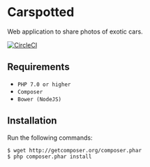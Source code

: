 # Carspotted

Web application to share photos of exotic cars.

[![CircleCI](https://circleci.com/gh/GSadee/Carspotted.svg?style=shield&circle-token=91ac786e9963de2e4b9699032829887df1af83dc)](https://circleci.com/gh/GSadee/Carspotted)

## Requirements

* ``PHP 7.0 or higher``
* ``Composer``
* ``Bower (NodeJS)``

## Installation

Run the following commands:

``` bash
$ wget http://getcomposer.org/composer.phar
$ php composer.phar install
```
